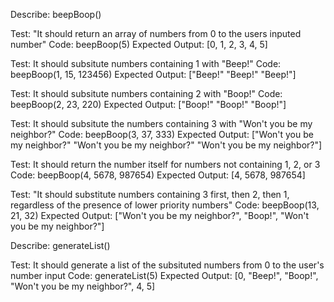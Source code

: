 <!-- README -->
<!-- Tests -->
Describe: beepBoop()

Test: "It should return an array of numbers from 0 to the users inputed number"
Code: beepBoop(5)
Expected Output: [0, 1, 2, 3, 4, 5]

Test:  It should subsitute numbers containing 1 with "Beep!"
Code: beepBoop(1, 15, 123456)
Expected Output: ["Beep!" "Beep!" "Beep!"]

Test: It should subsitute numbers containing 2 with "Boop!"
Code: beepBoop(2, 23, 220)
Expected Output: ["Boop!" "Boop!" "Boop!"]

Test: It should subsitute the numbers containing 3 with "Won't you be my neighbor?"
Code: beepBoop(3, 37, 333)
Expected Output: ["Won't you be my neighbor?" "Won't you be my neighbor?" "Won't you be my neighbor?"]

Test: It should return the number itself for numbers not containing 1, 2, or 3
Code: beepBoop(4, 5678, 987654)
Expected Output: [4, 5678, 987654]

Test: "It should substitute numbers containing 3 first, then 2, then 1, regardless of the presence of lower priority numbers"
Code: beepBoop(13, 21, 32)
Expected Output: ["Won't you be my neighbor?", "Boop!", "Won't you be my neighbor?"]

Describe: generateList()

Test: It should generate a list of the subsituted numbers from 0 to the user's number input
Code: generateList(5)
Expected Output: [0, "Beep!", "Boop!", "Won't you be my neighbor?", 4, 5]

